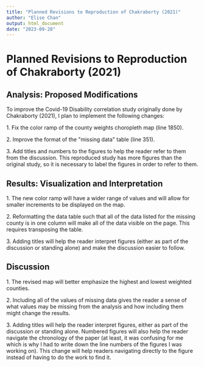 ```yaml
---
title: "Planned Revisions to Reproduction of Chakraborty (2021)"
author: "Elise Chan"
output: html_document
date: "2023-09-28"
---
```


# Planned Revisions to Reproduction of Chakraborty (2021)

## Analysis: Proposed Modifications

To improve the Covid-19 Disability correlation study originally done by Chakraborty (2021), I plan to implement the following changes:

1\. Fix the color ramp of the county weights choropleth map (line 1850).

2\. Improve the format of the "missing data" table (line 351).

3\. Add titles and numbers to the figures to help the reader refer to them from the discussion. This reproduced study has more figures than the original study, so it is necessary to label the figures in order to refer to them.

## Results: Visualization and Interpretation

1\.  The new color ramp will have a wider range of values and will allow for smaller increments to be displayed on the map.

2\.  Reformatting the data table such that all of the data listed for the missing county is in one column will make all of the data visible on the page. This requires transposing the table.

3\.  Adding titles will help the reader interpret figures (either as part of the discussion or standing alone) and make the discussion easier to follow.

## Discussion

1\.  The revised map will better emphasize the highest and lowest weighted counties. 

2\.  Including all of the values of missing data gives the reader a sense of what values may be missing from the analysis and how including them might change the results.

3\.  Adding titles will help the reader interpret figures, either as part of the discussion or standing alone. Numbered figures will also help the reader navigate the chronology of the paper (at least, it was confusing for me which is why I had to write down the line numbers of the figures I was working on). This change will help readers navigating directly to the figure instead of having to do the work to find it.